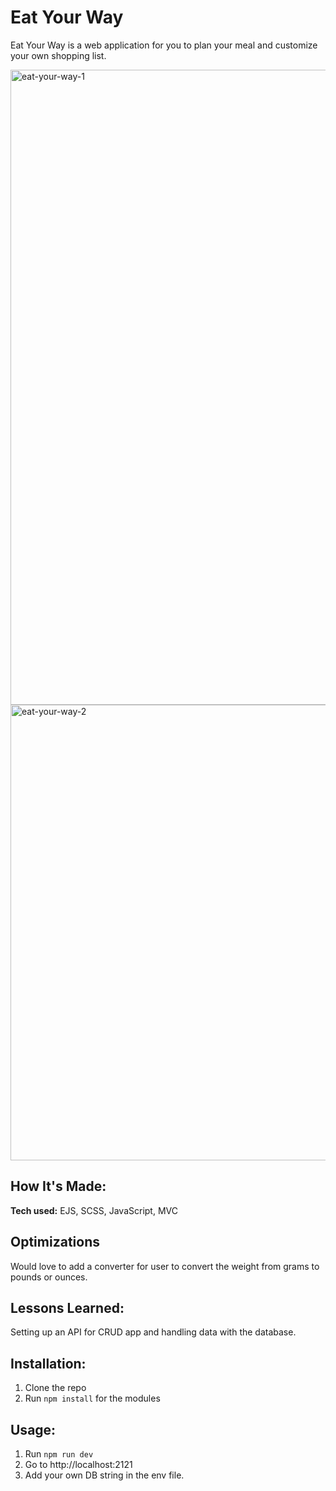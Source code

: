 # Eat Your Way
Eat Your Way is a web application for you to plan your meal and customize your own shopping list.


<img width="1016" alt="eat-your-way-1" src="https://github.com/Tsangwailam914/eat-your-way/assets/131461078/05c72e80-b95f-4e67-b88f-bbe385438885">
<img width="729" alt="eat-your-way-2" src="https://github.com/Tsangwailam914/eat-your-way/assets/131461078/b0ae5059-842a-417e-b9b9-54879d906682">


## How It's Made:

**Tech used:** EJS, SCSS, JavaScript, MVC

## Optimizations
Would love to add a converter for user to convert the weight from grams to pounds or ounces.

## Lessons Learned:

Setting up an API for CRUD app and handling data with the database.

## Installation:
1. Clone the repo
2. Run `npm install` for the modules

## Usage:
1. Run `npm run dev`
2. Go to http://localhost:2121
3. Add your own DB string in the env file.



